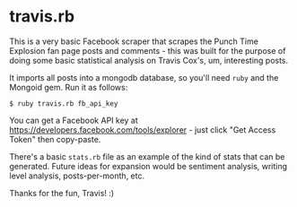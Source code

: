 # travis.rb

This is a very basic Facebook scraper that scrapes the Punch Time Explosion fan page posts and comments - this was built for the purpose of doing some basic statistical analysis on Travis Cox's, um, interesting posts.

It imports all posts into a mongodb database, so you'll need `ruby` and the Mongoid gem.  Run it as follows:

```
$ ruby travis.rb fb_api_key
```

You can get a Facebook API key at https://developers.facebook.com/tools/explorer - just click "Get Access Token" then copy-paste.

There's a basic `stats.rb` file as an example of the kind of stats that can be generated.  Future ideas for expansion would be sentiment analysis, writing level analysis, posts-per-month, etc.

Thanks for the fun, Travis!  :)